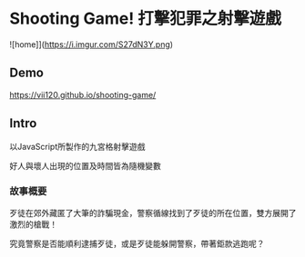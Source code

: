 # Shooting Game! 打擊犯罪之射擊遊戲

![home]](https://i.imgur.com/S27dN3Y.png)

## Demo

https://vii120.github.io/shooting-game/

## Intro

以JavaScript所製作的九宮格射擊遊戲

好人與壞人出現的位置及時間皆為隨機變數

### 故事概要

歹徒在郊外藏匿了大筆的詐騙現金，警察循線找到了歹徒的所在位置，雙方展開了激烈的槍戰！

究竟警察是否能順利逮捕歹徒，或是歹徒能躲開警察，帶著鉅款逃跑呢？